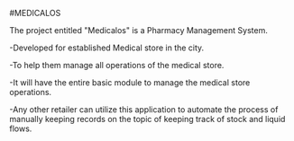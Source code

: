 
#MEDICALOS

The project entitled "Medicalos" is a Pharmacy Management System.

-Developed for established Medical store in the city. 

-To help them manage all operations of the medical store. 

-It will have the entire basic module to manage the medical store operations. 

-Any other retailer can utilize this application to automate the process of manually keeping records on the topic of keeping track of stock and liquid flows.
